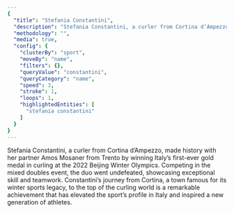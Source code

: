 ```yaml
---
{
  "title": "Stefania Constantini",
  "description": "Stefania Constantini, a curler from Cortina d’Ampezzo, made history with her partner Amos Mosaner from Trento by winning Italy’s first-ever gold medal in curling at the 2022 Beijing Winter Olympics.",
  "methodology": "",
  "media": true,
  "config": {
    "clusterBy": "sport",
    "moveBy": "name",
    "filters": {},
    "queryValue": "constantini",
    "queryCategory": "name",
    "speed": 3,
    "stroke": 1,
    "loops": 1,
    "highlightedEntities": [
      "stefania constantini"
    ]
  }
}
---
```

Stefania Constantini, a curler from Cortina d’Ampezzo, made history with her partner Amos Mosaner from Trento by winning Italy’s first-ever gold medal in curling at the 2022 Beijing Winter Olympics. Competing in the mixed doubles event, the duo went undefeated, showcasing exceptional skill and teamwork. Constantini’s journey from Cortina, a town famous for its winter sports legacy, to the top of the curling world is a remarkable achievement that has elevated the sport’s profile in Italy and inspired a new generation of athletes.
